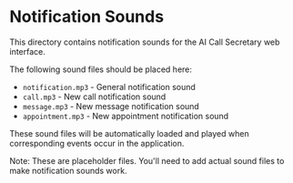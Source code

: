 # Notification Sounds

This directory contains notification sounds for the AI Call Secretary web interface.

The following sound files should be placed here:
- `notification.mp3` - General notification sound
- `call.mp3` - New call notification sound
- `message.mp3` - New message notification sound
- `appointment.mp3` - New appointment notification sound

These sound files will be automatically loaded and played when corresponding events occur in the application.

Note: These are placeholder files. You'll need to add actual sound files to make notification sounds work.